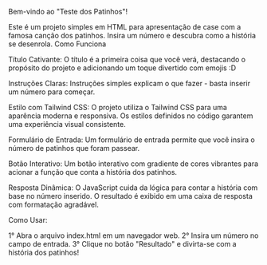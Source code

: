 Bem-vindo ao "Teste dos Patinhos"! 

Este é um projeto simples em HTML para apresentação de case com a famosa canção dos patinhos. Insira um número e descubra como a história se desenrola.
Como Funciona

Título Cativante: O título é a primeira coisa que você verá, destacando o propósito do projeto e adicionando um toque divertido com emojis :D

Instruções Claras: Instruções simples explicam o que fazer - basta inserir um número para começar.

Estilo com Tailwind CSS: O projeto utiliza o Tailwind CSS para uma aparência moderna e responsiva. Os estilos definidos no código garantem uma experiência visual consistente.

Formulário de Entrada: Um formulário de entrada permite que você insira o número de patinhos que foram passear.

Botão Interativo: Um botão interativo com gradiente de cores vibrantes para acionar a função que conta a história dos patinhos.

Resposta Dinâmica: O JavaScript cuida da lógica para contar a história com base no número inserido. O resultado é exibido em uma caixa de resposta com formatação agradável.

Como Usar:

1° Abra o arquivo index.html em um navegador web.
2° Insira um número no campo de entrada.
3° Clique no botão "Resultado" e divirta-se com a história dos patinhos!
